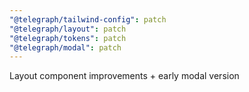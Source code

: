 ```yaml
---
"@telegraph/tailwind-config": patch
"@telegraph/layout": patch
"@telegraph/tokens": patch
"@telegraph/modal": patch
---
```


Layout component improvements + early modal version
